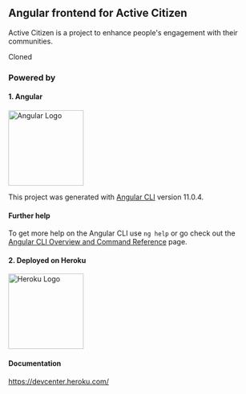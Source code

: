 ## Angular frontend for Active Citizen
Active Citizen is a project to enhance people's engagement with their communities.

Cloned

### Powered by
#### 1. Angular
<a href="http://angular.io/" target="blank"><img src="https://angular.io/assets/images/logos/angular/angular.svg" width="150" alt="Angular Logo" /></a>

This project was generated with [Angular CLI](https://github.com/angular/angular-cli) version 11.0.4.

#### Further help
To get more help on the Angular CLI use `ng help` or go check out the [Angular CLI Overview and Command Reference](https://angular.io/cli) page.

#### 2. Deployed on Heroku
<a href="http://www.heroku.com//" target="blank"><img src="https://brand.heroku.com/static/media/heroku-logotype-horizontal.81c49462.svg" width="150" alt="Heroku Logo" /></a>

#### Documentation
https://devcenter.heroku.com/
